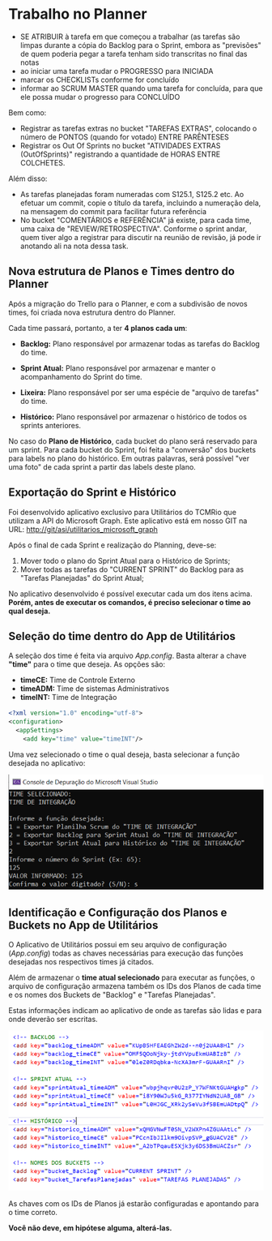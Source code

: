 # Trabalho no Planner
- SE ATRIBUIR à tarefa em que começou a trabalhar (as tarefas são limpas durante a cópia do Backlog para o Sprint, embora as "previsões" de quem poderia pegar a tarefa tenham sido transcritas no final das notas
- ao iniciar uma tarefa mudar o PROGRESSO para INICIADA
- marcar os CHECKLISTs conforme for concluído
- informar ao SCRUM MASTER quando uma tarefa for concluída, para que ele possa mudar o progresso para CONCLUÍDO

Bem como:
- Registrar as tarefas extras no bucket "TAREFAS EXTRAS", colocando o número de PONTOS (quando for votado) ENTRE PARÊNTESES
- Registrar os Out Of Sprints no bucket "ATIVIDADES EXTRAS (OutOfSprints)" registrando a quantidade de HORAS ENTRE COLCHETES.

Além disso:

- As tarefas planejadas foram numeradas com S125.1, S125.2 etc. Ao efetuar um commit, copie o título da tarefa, incluindo a numeração dela, na mensagem do commit para facilitar futura referência
- No bucket "COMENTÁRIOS e REFERÊNCIA" já existe, para cada time, uma caixa de "REVIEW/RETROSPECTIVA". Conforme o sprint andar, quem tiver algo a registrar para discutir na reunião de revisão, já pode ir anotando ali na nota dessa task.

## Nova estrutura de Planos e Times dentro do Planner 

Após a migração do Trello para o Planner, e com a subdivisão de novos times, foi criada nova estrutura dentro do Planner. 

Cada time passará, portanto, a ter **4 planos cada um**:

- **Backlog:** Plano responsável por armazenar todas as tarefas do Backlog do time.

- **Sprint Atual:** Plano responsável por armazenar e manter o acompanhamento do Sprint do time.

- **Lixeira:** Plano responsável por ser uma espécie de "arquivo de tarefas" do time.

- **Histórico:** Plano responsável por armazenar o histórico de todos os sprints anteriores. 

No caso do **Plano de Histórico**, cada bucket do plano será reservado para um sprint. Para cada bucket do Sprint, foi feita a "conversão" dos buckets para labels no plano do histórico. Em outras palavras, será possível "ver uma foto" de cada sprint a partir das labels deste plano. 

## Exportação do Sprint e Histórico
Foi desenvolvido aplicativo exclusivo para Utilitários do TCMRio que utilizam a API do Microsoft Graph. Este aplicativo está em nosso GIT na URL: [http://git/asi/utilitarios_microsoft_graph](http://git/asi/utilitarios_microsoft_graph)

Após o final de cada Sprint e realização do Planning, deve-se:

1. Mover todo o plano do Sprint Atual para o Histórico de Sprints;
2. Mover todas as tarefas do "CURRENT SPRINT" do Backlog para as "Tarefas Planejadas" do Sprint Atual;

No aplicativo desenvolvido é possível executar cada um dos itens acima. **Porém, antes de executar os comandos, é preciso selecionar o time ao qual deseja.**

## Seleção do time dentro do App de Utilitários
A seleção dos time é feita via arquivo *App.config*. Basta alterar a chave **"time"** para o time que deseja. As opções são:

- **timeCE:** Time de Controle Externo
- **timeADM:** Time de sistemas Administrativos
- **timeINT:** Time de Integração

```xml
<?xml version="1.0" encoding="utf-8">
<configuration>
  <appSettings>
    <add key="time" value="timeINT"/>
```

Uma vez selecionado o time o qual deseja, basta selecionar a função desejada no aplicativo:

![image](../uploads/Imagens/print-app.png)

## Identificação e Configuração dos Planos e Buckets no App de Utilitários
O Aplicativo de Utilitários possui em seu arquivo de configuração (*App.config*) todas as chaves necessárias para execução das funções desejadas nos respectivos times já citados. 

Além de armazenar o **time atual selecionado** para executar as funções, o arquivo de configuração armazena também os IDs dos Planos de cada time e os nomes dos Buckets de "Backlog" e "Tarefas Planejadas". 

Estas informações indicam ao aplicativo de onde as tarefas são lidas e para onde deverão ser escritas. 

![image](../uploads/Imagens/print-2.png)

As chaves com os IDs de Planos já estarão configuradas e apontando para o time correto. 

**Você não deve, em hipótese alguma, alterá-las.**